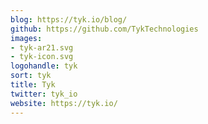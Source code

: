 ```yaml
---
blog: https://tyk.io/blog/
github: https://github.com/TykTechnologies
images:
- tyk-ar21.svg
- tyk-icon.svg
logohandle: tyk
sort: tyk
title: Tyk
twitter: tyk_io
website: https://tyk.io/
---
```

